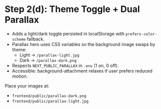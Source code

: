 # Step 2(d): Theme Toggle + Dual Parallax

- Adds a light/dark toggle persisted in localStorage with `prefers-color-scheme` fallback.
- Parallax hero uses CSS variables so the background image swaps by theme:
  - Light → `/parallax-light.jpg`
  - Dark →  `/parallax-dark.png`
- Respects `NEXT_PUBLIC_PARALLAX` in `.env` (1 on, 0 off).
- Accessible: background-attachment relaxes if user prefers reduced motion.

Place your images at:
- `frontend/public/parallax-dark.png`
- `frontend/public/parallax-light.jpg`
